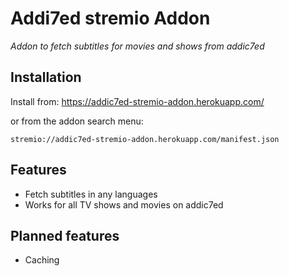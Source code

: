 # Addi7ed stremio Addon
_Addon to fetch subtitles for movies and shows from addic7ed_

## Installation
Install from:
https://addic7ed-stremio-addon.herokuapp.com/

or from the addon search menu:
```
stremio://addic7ed-stremio-addon.herokuapp.com/manifest.json
```

## Features
- Fetch subtitles in any languages
- Works for all TV shows and movies on addic7ed

## Planned features
- Caching
